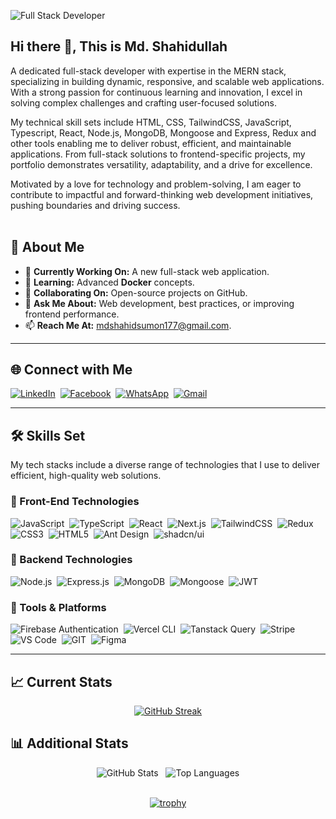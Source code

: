 ![Full Stack Developer](https://i.ibb.co/CWdzZjx/Black-and-White-Gradient-Personal-Linked-In-Banner.png)

## Hi there 👋, This is Md. Shahidullah

A dedicated full-stack developer with expertise in the MERN stack, specializing in building dynamic, responsive, and scalable web applications. With a strong passion for continuous learning and innovation, I excel in solving complex challenges and crafting user-focused solutions.

My technical skill sets include HTML, CSS, TailwindCSS, JavaScript, Typescript, React, Node.js, MongoDB, Mongoose and Express, Redux and other tools enabling me to deliver robust, efficient, and maintainable applications. From full-stack solutions to frontend-specific projects, my portfolio demonstrates versatility, adaptability, and a drive for excellence.

Motivated by a love for technology and problem-solving, I am eager to contribute to impactful and forward-thinking web development initiatives, pushing boundaries and driving success.
<br/> <br/> 

## 🌟 **About Me**

- 🔭 **Currently Working On:** A new full-stack web application.  
- 🌱 **Learning:** Advanced **Docker** concepts.  
- 👯 **Collaborating On:** Open-source projects on GitHub.  
- 💬 **Ask Me About:** Web development, best practices, or improving frontend performance.  
- 📫 **Reach Me At:** [mdshahidsumon177@gmail.com](mailto:mdshahidsumon177@gmail.com).

---

## 🌐 Connect with Me

[![LinkedIn](https://img.shields.io/badge/LinkedIn-%230077B5.svg?logo=linkedin&logoColor=white)](https://www.linkedin.com/in/shahidulllah "Connect on LinkedIn")&nbsp;
[![Facebook](https://img.shields.io/badge/Facebook-%231877F2.svg?logo=Facebook&logoColor=white)](https://www.facebook.com/shahidullllah "Visit my Facebook profile")&nbsp;
[![WhatsApp](https://img.shields.io/badge/WhatsApp-25D366?logo=whatsapp&logoColor=white)](https://wa.me/+8801747162648 "Message me on WhatsApp")&nbsp;
[![Gmail](https://img.shields.io/badge/Gmail-D14836?logo=gmail&logoColor=white)](mailto:mdshahidsumon177@gmail.com "Email me")

---

## 🛠️ Skills Set

My tech stacks include a diverse range of technologies that I use to deliver efficient, high-quality web solutions.

### 🎨 Front-End Technologies

![JavaScript](https://img.shields.io/badge/javascript-%23323330.svg?logo=javascript&logoColor=%23F7DF1E)&nbsp;
![TypeScript](https://img.shields.io/badge/typescript-%23007ACC.svg?logo=typescript&logoColor=white)&nbsp;
![React](https://img.shields.io/badge/react-%2320232a.svg?logo=react&logoColor=%2361DAFB)&nbsp;
![Next.js](https://img.shields.io/badge/Next.js-%23000000.svg?logo=next.js)&nbsp;
![TailwindCSS](https://img.shields.io/badge/tailwindcss-%2338B2AC.svg?logo=tailwind-css&logoColor=white)&nbsp;
![Redux](https://img.shields.io/badge/redux--toolkit-%23764ABC.svg?logo=redux&logoColor=white)&nbsp;
![CSS3](https://img.shields.io/badge/css3-%231572B6.svg?logo=css3&logoColor=white)&nbsp;
![HTML5](https://img.shields.io/badge/html5-%23E34F26.svg?logo=html5&logoColor=white)&nbsp;
![Ant Design](https://img.shields.io/badge/Ant%20Design-%231677FF?logo=ant-design)&nbsp;
![shadcn/ui](https://img.shields.io/badge/shadcn%2Fui-000?logo=shadcnui&logoColor=fff)&nbsp;

### 🔧 Backend Technologies

![Node.js](https://img.shields.io/badge/node.js-6DA55F?logo=node.js&logoColor=white)&nbsp;
![Express.js](https://img.shields.io/badge/express.js-%23404d59.svg?logo=express&logoColor=%2361DAFB)&nbsp;
![MongoDB](https://img.shields.io/badge/MongoDB-%234ea94b.svg?logo=mongodb&logoColor=white)&nbsp;
![Mongoose](https://img.shields.io/badge/mongoose-%23880000.svg?logo=mongoose&logoColor=white)&nbsp;
![JWT](https://img.shields.io/badge/JWT-black?logo=JSON%20web%20tokens)&nbsp;

### 🚀 Tools & Platforms

![Firebase Authentication](https://img.shields.io/badge/Firebase-Authentication-FFCA28?logo=Firebase&logoColor=white&labelColor=dd2c00)&nbsp;
![Vercel CLI](https://img.shields.io/badge/vercel%20cli-%23000000.svg?logo=vercel&logoColor=white)&nbsp;
![Tanstack Query](https://img.shields.io/badge/tanstack%20query-%23FF4154.svg?logo=react-query&logoColor=white)&nbsp;
![Stripe](https://img.shields.io/badge/Stripe-%231e1e1e.svg?logo=stripe&logoColor=%2364C4ED)&nbsp;
![VS Code](https://img.shields.io/badge/VS%20Code-007ACC?logo=visual-studio-code&logoColor=white)&nbsp;
![GIT](https://img.shields.io/badge/Git-fc6d26?logo=git&logoColor=white)&nbsp;
![Figma](https://img.shields.io/badge/Figma-F24E1E?logo=figma&logoColor=white)&nbsp;

---

## 📈 Current Stats

<div align="center">   
<a href="https://git.io/streak-stats"><img src="https://github-readme-streak-stats-gamma-lyart.vercel.app?user=shahidulllah&theme=dark&date_format=j%20M%5B%20Y%5D" alt="GitHub Streak" /></a>
</div>

## 📊 Additional Stats

<div align="center">
    <img src="https://github-readme-stats.vercel.app/api?username=shahidulllah&show_icons=true&theme=transparent" alt="GitHub Stats">&nbsp;&nbsp;
    <img src="https://github-readme-stats.vercel.app/api/top-langs/?username=shahidulllah&show_icons=true&theme=transparent&layout=compact" alt="Top Languages"><br/><br/>
    
[![trophy](https://github-profile-trophy.vercel.app/?username=shahidulllah&&show_icons=true&theme=transparent&layout=compact)](https://github.com/ryo-ma/github-profile-trophy)
</div>
